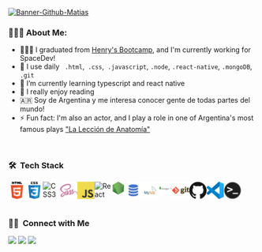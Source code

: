 <a href="https://ibb.co/YhwtF0v"><img width="1700px" src="https://i.ibb.co/bXDrMbp/Banner-Github-Matias.jpg" alt="Banner-Github-Matias" border="0"></a>

### 🙋🏻‍♂️ About Me:
- 🧑🏻‍💻 I graduated from <a href="https://www.soyhenry.com/">Henry's Bootcamp</a>, and I'm currently working for SpaceDev!
- 🤔 I use daily  ``` .html```,``` .css```,``` .javascript```, ```.node```, ```.react-native```, ```.mongoDB```, ```.git```
- 🌱 I’m currently learning typescript and react native
- 📝 I really enjoy reading
- 🇦🇷 Soy de Argentina y me interesa conocer gente de todas partes del mundo!
- ⚡ Fun fact: I'm also an actor, and I play a role in one of Argentina's most famous plays <a href="https://www.ticketek.com.ar/leccion-anatomia/online">"La Lección de Anatomía"</a>
<br>

### 🛠 &nbsp;Tech Stack

<img align="left" alt="HTML5" width="35px" src="https://raw.githubusercontent.com/github/explore/80688e429a7d4ef2fca1e82350fe8e3517d3494d/topics/html/html.png" />
<img align="left" alt="CSS3" width="35px" src="https://raw.githubusercontent.com/github/explore/80688e429a7d4ef2fca1e82350fe8e3517d3494d/topics/css/css.png" />
<img align="left" alt="CSS3" width="35px" src="https://img.icons8.com/color/2x/bootstrap.png" />
<img align="left" alt="Sass" width="35px" src="https://raw.githubusercontent.com/github/explore/80688e429a7d4ef2fca1e82350fe8e3517d3494d/topics/sass/sass.png" />
<img align="left" alt="JavaScript" width="35px" src="https://raw.githubusercontent.com/github/explore/80688e429a7d4ef2fca1e82350fe8e3517d3494d/topics/javascript/javascript.png" />
<img align="left" alt="React" width="35px" src="https://cdn4.iconfinder.com/data/icons/logos-3/600/React.js_logo-512.png" />
<img align="left" alt="Node.js" width="26px" src="https://raw.githubusercontent.com/github/explore/80688e429a7d4ef2fca1e82350fe8e3517d3494d/topics/nodejs/nodejs.png" />
<img align="left" alt="SQL" width="35px" src="https://raw.githubusercontent.com/github/explore/80688e429a7d4ef2fca1e82350fe8e3517d3494d/topics/sql/sql.png" />
<img align="left" alt="MySQL" width="35px" src="https://raw.githubusercontent.com/github/explore/80688e429a7d4ef2fca1e82350fe8e3517d3494d/topics/mysql/mysql.png" />
<img align="left" alt="MongoDB" width="26px" src="https://raw.githubusercontent.com/github/explore/80688e429a7d4ef2fca1e82350fe8e3517d3494d/topics/mongodb/mongodb.png" />
<img align="left" alt="Git" width="35px" src="https://raw.githubusercontent.com/github/explore/80688e429a7d4ef2fca1e82350fe8e3517d3494d/topics/git/git.png" />
<img align="left" alt="GitHub" width="35px" src="https://raw.githubusercontent.com/github/explore/78df643247d429f6cc873026c0622819ad797942/topics/github/github.png" />
<img align="left" alt="Visual Studio Code" width="35px" src="https://raw.githubusercontent.com/github/explore/80688e429a7d4ef2fca1e82350fe8e3517d3494d/topics/visual-studio-code/visual-studio-code.png" />
<img align="left" alt="Terminal" width="35px" src="https://raw.githubusercontent.com/github/explore/80688e429a7d4ef2fca1e82350fe8e3517d3494d/topics/terminal/terminal.png" />
<br>
<br>
<br>

### 🤝🏻 &nbsp;Connect with Me


<a href="https://www.linkedin.com/in/sciuttomatias"><img src="https://img.shields.io/badge/-Matias%20Sciutto%20-0077B5?style=flat&logo=Linkedin&logoColor=white"/></a>
<a href="mailto:sciuttomatias@gmail.com"><img src="https://img.shields.io/badge/-sciuttomatias@gmail.com-D14836?style=flat&logo=Gmail&logoColor=white"/></a>
<a href="https://www.instagram.com/matisciutto/"><img src="https://img.shields.io/badge/-@matisciutto-E4405F?style=flat&logo=Instagram&logoColor=white"/></a>



<!---
Sciuttomatias/Sciuttomatias is a ✨ special ✨ repository because its `README.md` (this file) appears on your GitHub profile.
You can click the Preview link to take a look at your changes.
--->
